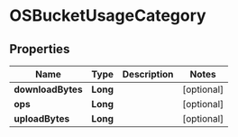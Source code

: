 # OSBucketUsageCategory

## Properties
Name | Type | Description | Notes
------------ | ------------- | ------------- | -------------
**downloadBytes** | **Long** |  |  [optional]
**ops** | **Long** |  |  [optional]
**uploadBytes** | **Long** |  |  [optional]
